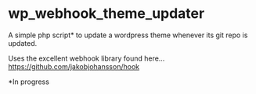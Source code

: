 # wp_webhook_theme_updater


A simple php script* to update a wordpress theme whenever its git repo is updated.  

Uses the excellent webhook library found here…  https://github.com/jakobjohansson/hook

*In progress
